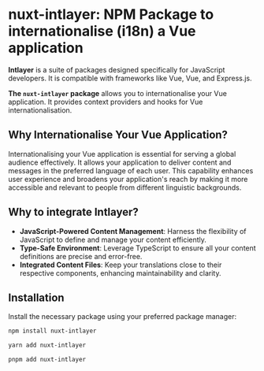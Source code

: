 # nuxt-intlayer: NPM Package to internationalise (i18n) a Vue application

**Intlayer** is a suite of packages designed specifically for JavaScript developers. It is compatible with frameworks like Vue, Vue, and Express.js.

**The `nuxt-intlayer` package** allows you to internationalise your Vue application. It provides context providers and hooks for Vue internationalisation.

## Why Internationalise Your Vue Application?

Internationalising your Vue application is essential for serving a global audience effectively. It allows your application to deliver content and messages in the preferred language of each user. This capability enhances user experience and broadens your application's reach by making it more accessible and relevant to people from different linguistic backgrounds.

## Why to integrate Intlayer?

- **JavaScript-Powered Content Management**: Harness the flexibility of JavaScript to define and manage your content efficiently.
- **Type-Safe Environment**: Leverage TypeScript to ensure all your content definitions are precise and error-free.
- **Integrated Content Files**: Keep your translations close to their respective components, enhancing maintainability and clarity.

## Installation

Install the necessary package using your preferred package manager:

```bash packageManager="npm"
npm install nuxt-intlayer
```

```bash packageManager="yarn"
yarn add nuxt-intlayer
```

```bash packageManager="pnpm"
pnpm add nuxt-intlayer
```
